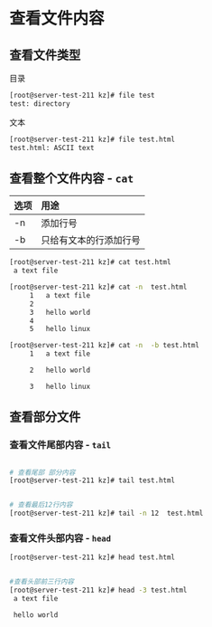 # 查看文件内容

## 查看文件类型

目录

```bash
[root@server-test-211 kz]# file test
test: directory

```

文本

```bash
[root@server-test-211 kz]# file test.html
test.html: ASCII text

```

## 查看整个文件内容 - `cat`

| 选项 | 用途 |
|:-------|:-----|
| -n | 添加行号 |
| -b | 只给有文本的行添加行号|

```bash
[root@server-test-211 kz]# cat test.html
 a text file

```

```bash
[root@server-test-211 kz]# cat -n  test.html
     1	 a text file
     2	
     3	 hello world
     4	
     5	 hello linux
````

```bash
[root@server-test-211 kz]# cat -n  -b test.html
     1	 a text file

     2	 hello world

     3	 hello linux

```

## 查看部分文件

### 查看文件尾部内容 - `tail`

```bash

# 查看尾部 部分内容
[root@server-test-211 kz]# tail test.html
```

```bash

# 查看最后12行内容
[root@server-test-211 kz]# tail -n 12  test.html

```

### 查看文件头部内容 - `head`

```bash
[root@server-test-211 kz]# head test.html

```

```bash

#查看头部前三行内容
[root@server-test-211 kz]# head -3 test.html
 a text file

 hello world

```